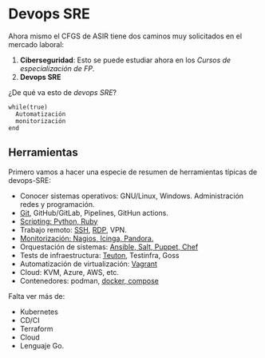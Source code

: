 

# Devops SRE

Ahora mismo el CFGS de ASIR tiene dos caminos muy solicitados en el mercado laboral:
1. **Ciberseguridad**: Esto se puede estudiar ahora en los _Cursos de especialización de FP_.
2. **Devops SRE**

¿De qué va esto de _devops SRE_?
```
while(true)
  Automatización
  monitorización
end
```

## Herramientas

Primero vamos a hacer una especie de resumen de herramientas típicas de devops-SRE:
* Conocer sistemas operativos: GNU/Linux, Windows. Administración redes y programación.
* [Git](../../../explicaciones/git), GitHub/GitLab, Pipelines, GitHun actions.
* [Scripting: Python, Ruby](../scripting)
* Trabajo remoto: [SSH](../ssh), [RDP](../rdp), VPN.
* [Monitorización: Nagios, Icinga, Pandora.](../../sistemas.2/monitorizar)
* Orquestación de sistemas: [Ansible, Salt, Puppet, Chef](../orquestacion)
* Tests de infraestructura: [Teuton](https://rubygems.org/gems/teuton), Testinfra, Goss
* Automatización de virtualización: [Vagrant](../vagrant)
* Cloud: KVM, Azure, AWS, etc.
* Contenedores: podman, [docker, compose](../docker)

Falta ver más de:
* Kubernetes
* CD/CI
* Terraform
* Cloud
* Lenguaje Go.
